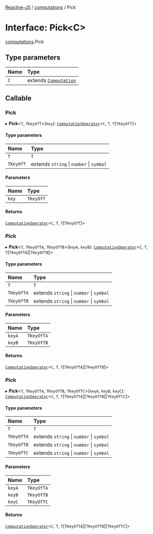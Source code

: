 [Reactive-JS](../README.md) / [computations](../modules/computations.md) / Pick

# Interface: Pick\<C\>

[computations](../modules/computations.md).Pick

## Type parameters

| Name | Type |
| :------ | :------ |
| `C` | extends [`Computation`](computations.Computation.md) |

## Callable

### Pick

▸ **Pick**\<`T`, `TKeyOfT`\>(`key`): [`ComputationOperator`](../modules/computations.md#computationoperator)\<`C`, `T`, `T`[`TKeyOfT`]\>

#### Type parameters

| Name | Type |
| :------ | :------ |
| `T` | `T` |
| `TKeyOfT` | extends `string` \| `number` \| `symbol` |

#### Parameters

| Name | Type |
| :------ | :------ |
| `key` | `TKeyOfT` |

#### Returns

[`ComputationOperator`](../modules/computations.md#computationoperator)\<`C`, `T`, `T`[`TKeyOfT`]\>

### Pick

▸ **Pick**\<`T`, `TKeyOfTA`, `TKeyOfTB`\>(`keyA`, `keyB`): [`ComputationOperator`](../modules/computations.md#computationoperator)\<`C`, `T`, `T`[`TKeyOfTA`][`TKeyOfTB`]\>

#### Type parameters

| Name | Type |
| :------ | :------ |
| `T` | `T` |
| `TKeyOfTA` | extends `string` \| `number` \| `symbol` |
| `TKeyOfTB` | extends `string` \| `number` \| `symbol` |

#### Parameters

| Name | Type |
| :------ | :------ |
| `keyA` | `TKeyOfTA` |
| `keyB` | `TKeyOfTB` |

#### Returns

[`ComputationOperator`](../modules/computations.md#computationoperator)\<`C`, `T`, `T`[`TKeyOfTA`][`TKeyOfTB`]\>

### Pick

▸ **Pick**\<`T`, `TKeyOfTA`, `TKeyOfTB`, `TKeyOfTC`\>(`keyA`, `keyB`, `keyC`): [`ComputationOperator`](../modules/computations.md#computationoperator)\<`C`, `T`, `T`[`TKeyOfTA`][`TKeyOfTB`][`TKeyOfTC`]\>

#### Type parameters

| Name | Type |
| :------ | :------ |
| `T` | `T` |
| `TKeyOfTA` | extends `string` \| `number` \| `symbol` |
| `TKeyOfTB` | extends `string` \| `number` \| `symbol` |
| `TKeyOfTC` | extends `string` \| `number` \| `symbol` |

#### Parameters

| Name | Type |
| :------ | :------ |
| `keyA` | `TKeyOfTA` |
| `keyB` | `TKeyOfTB` |
| `keyC` | `TKeyOfTC` |

#### Returns

[`ComputationOperator`](../modules/computations.md#computationoperator)\<`C`, `T`, `T`[`TKeyOfTA`][`TKeyOfTB`][`TKeyOfTC`]\>
